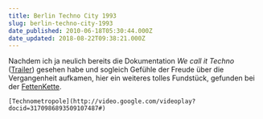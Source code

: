 ```yaml
---
title: Berlin Techno City 1993
slug: berlin-techno-city-1993
date_published: 2010-06-18T05:30:44.000Z
date_updated: 2018-08-22T09:38:21.000Z
---
```


Nachdem ich ja neulich bereits die Dokumentation *We call it Techno* ([Trailer](http://www.youtube.com/watch?v=CviTOGsbXXk)) gesehen habe und sogleich Gefühle der Freude über die Vergangenheit aufkamen, hier ein weiteres tolles Fundstück, gefunden bei der [FettenKette](http://fettekette.wordpress.com/2009/04/10/berlin-techno-city-1993/).

`[Technometropole](http://video.google.com/videoplay?docid=3170986893509107487#)`
